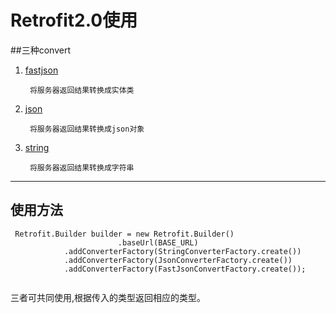 # Retrofit2.0使用

##三种convert

1. [fastjson](https://github.com/iloveaman/Retrofit2.0/tree/master/app/src/main/java/xb/com/retrofit/convert/fastjson)

		将服务器返回结果转换成实体类
2. [json](https://github.com/iloveaman/Retrofit2.0/tree/master/app/src/main/java/xb/com/retrofit/convert/json) 

		将服务器返回结果转换成json对象
3. [string](https://github.com/iloveaman/Retrofit2.0/tree/master/app/src/main/java/xb/com/retrofit/convert/string) 
			
		将服务器返回结果转换成字符串


-------------------

## 使用方法

```
 Retrofit.Builder builder = new Retrofit.Builder()
                        .baseUrl(BASE_URL)
			.addConverterFactory(StringConverterFactory.create())
			.addConverterFactory(JsonConverterFactory.create())
			.addConverterFactory(FastJsonConvertFactory.create());
						
```
三者可共同使用,根据传入的类型返回相应的类型。
